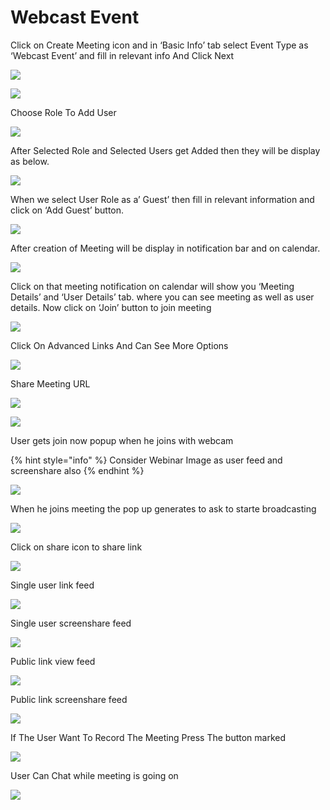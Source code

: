 # Webcast Event

Click on Create Meeting icon and in ‘Basic Info’ tab select Event Type as ‘Webcast Event’ and fill in relevant info And Click Next

![](../../.gitbook/assets/image%20%28359%29.png)

![](../../.gitbook/assets/image%20%28370%29.png)

Choose Role To Add User  


![](../../.gitbook/assets/image%20%28371%29.png)

After Selected Role and Selected Users get Added then they will be display as below.

![](../../.gitbook/assets/image%20%28361%29.png)

When we select User Role as a’ Guest’ then fill in relevant information and click on ‘Add Guest’ button.

![](../../.gitbook/assets/image%20%28360%29.png)

After creation of Meeting will be display in notification bar and on calendar.

![](../../.gitbook/assets/image%20%28364%29.png)

Click on that meeting notification on calendar will show you ‘Meeting Details’ and ‘User Details’ tab. where you can see meeting as well as user details. Now click on ‘Join’ button to join meeting

![](../../.gitbook/assets/image%20%28357%29.png)

Click On Advanced Links And Can See More Options

![](../../.gitbook/assets/image%20%28373%29.png)

Share Meeting URL

![](../../.gitbook/assets/image%20%28368%29.png)

![](../../.gitbook/assets/image%20%28362%29.png)

User gets join now popup when he joins with webcam

{% hint style="info" %}
Consider Webinar Image as user feed and screenshare also
{% endhint %}

![](../../.gitbook/assets/image%20%28200%29%20%281%29.png)

When he joins meeting the pop up generates to ask to starte broadcasting 

![](../../.gitbook/assets/image%20%2836%29.png)

Click on share icon to share  link

![](../../.gitbook/assets/image%20%2816%29.png)

Single user link feed

![](../../.gitbook/assets/image%20%28136%29%20%281%29.png)

Single user screenshare feed

![](../../.gitbook/assets/microsoftteams-image-3.png)

Public link view feed

![](../../.gitbook/assets/image%20%28148%29.png)

Public link screenshare feed

![](../../.gitbook/assets/microsoftteams-image-4.png)

If The User Want To Record The Meeting Press The button marked

![](../../.gitbook/assets/image%20%2839%29.png)

User Can Chat while meeting is going on

![](../../.gitbook/assets/image%20%28243%29.png)



